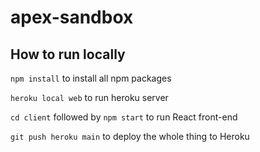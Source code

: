 # apex-sandbox

## How to run locally

`npm install` to install all npm packages

`heroku local web` to run heroku server

`cd client` followed by `npm start` to run React front-end

`git push heroku main` to deploy the whole thing to Heroku
